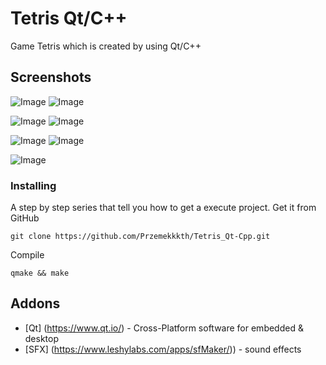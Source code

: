 # Tetris Qt/C++
Game Tetris which is created by using Qt/C++

## Screenshots
![Image](https://user-images.githubusercontent.com/28188300/169014410-05ae7737-9c08-42ea-9ea8-3e513a13f0a5.png)
![Image](https://user-images.githubusercontent.com/28188300/169014415-216b5ffb-b6c2-4842-93ac-10cb0ff1c446.png)

![Image](https://user-images.githubusercontent.com/28188300/169014417-1c42ffba-0d1c-497b-8312-66dc1a2aea1d.png)
![Image](https://user-images.githubusercontent.com/28188300/169014419-54a80b0d-1fff-4edd-922f-7277ef2611c7.png)

![Image](https://user-images.githubusercontent.com/28188300/169014423-da7d9acf-6893-4af7-88f4-95e9c53482d1.png)
![Image](https://user-images.githubusercontent.com/28188300/169014424-0e878732-3c86-4e11-960e-8e8de5dc561a.png)

![Image](https://user-images.githubusercontent.com/28188300/169014425-497500a4-826a-44e7-b069-9b567a088307.png)

### Installing
A step by step series  that tell you how to get a execute project.
Get it from GitHub
```
git clone https://github.com/Przemekkkth/Tetris_Qt-Cpp.git
```
Compile
```
qmake && make
```
## Addons
* [Qt] (https://www.qt.io/) - Cross-Platform software for embedded & desktop
* [SFX] (https://www.leshylabs.com/apps/sfMaker/)) - sound effects

